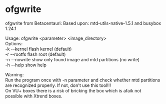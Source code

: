 ofgwrite
========

ofgwrite from Betacentauri: Based upon: mtd-utils-native-1.5.1 and busybox 1.24.1

Usage: ofgwrite &lt;parameter&gt; &lt;image_directory&gt;  
Options:  
-k --kernel flash kernel (default)  
-r --rootfs flash root (default)  
-n --nowrite show only found image and mtd partitions (no write)  
-h --help show help  

Warning:  
Run the program once with -n parameter and check whether mtd partitions   
are recognized properly. If not, don't use this tool!!!  
On VU+ boxes there is a risk of bricking the box which is afaik not  
possible with Xtrend boxes.  
